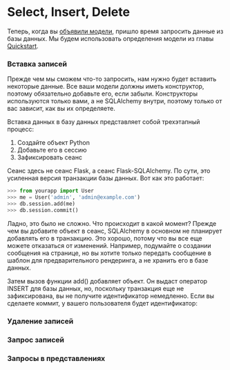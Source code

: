 # Select, Insert, Delete

Теперь, когда вы [объявили модели](obyavlenie-modelei.md), пришло время запросить данные из базы данных. Мы будем использовать определения модели из главы [Quickstart](bystryi-start-flask-sqlalchemy.md).

### Вставка записей

Прежде чем мы сможем что-то запросить, нам нужно будет вставить некоторые данные. Все ваши модели должны иметь конструктор, поэтому обязательно добавьте его, если забыли. Конструкторы используются только вами, а не SQLAlchemy внутри, поэтому только от вас зависит, как вы их определяете.

Вставка данных в базу данных представляет собой трехэтапный процесс:

1. Создайте объект Python
2. Добавьте его в сессию
3. Зафиксировать сеанс

Сеанс здесь не сеанс Flask, а сеанс Flask-SQLAlchemy. По сути, это усиленная версия транзакции базы данных. Вот как это работает:

```python
>>> from yourapp import User
>>> me = User('admin', 'admin@example.com')
>>> db.session.add(me)
>>> db.session.commit()
```

Ладно, это было не сложно. Что происходит в какой момент? Прежде чем вы добавите объект в сеанс, SQLAlchemy в основном не планирует добавлять его в транзакцию. Это хорошо, потому что вы все еще можете отказаться от изменений. Например, подумайте о создании сообщения на странице, но вы хотите только передать сообщение в шаблон для предварительного рендеринга, а не хранить его в базе данных.

Затем вызов функции add() добавляет объект. Он выдаст оператор INSERT для базы данных, но, поскольку транзакция еще не зафиксирована, вы не получите идентификатор немедленно. Если вы сделаете коммит, у вашего пользователя будет идентификатор:

### Удаление записей

### Запрос записей

### Запросы в представлениях

